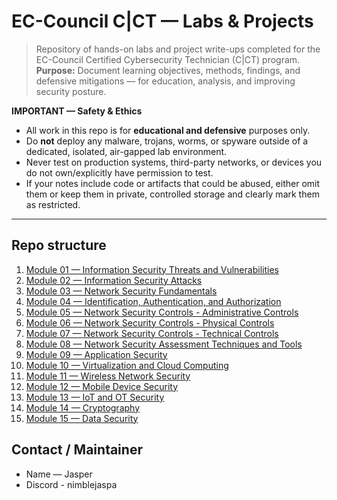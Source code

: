 # EC-Council C|CT — Labs & Projects

> Repository of hands-on labs and project write-ups completed for the EC-Council Certified Cybersecurity Technician (C|CT) program.  
> **Purpose:** Document learning objectives, methods, findings, and defensive mitigations — for education, analysis, and improving security posture.

**IMPORTANT — Safety & Ethics**
- All work in this repo is for **educational and defensive** purposes only.
- Do **not** deploy any malware, trojans, worms, or spyware outside of a dedicated, isolated, air-gapped lab environment.
- Never test on production systems, third-party networks, or devices you do not own/explicitly have permission to test.
- If your notes include code or artifacts that could be abused, either omit them or keep them in private, controlled storage and clearly mark them as restricted.

---

## Repo structure 

1. [Module 01 — Information Security Threats and Vulnerabilities](modules/Module-01.md)  
2. [Module 02 — Information Security Attacks](modules/Module-02.md)  
3. [Module 03 — Network Security Fundamentals](modules/Module-03.md)  
4. [Module 04 — Identification, Authentication, and Authorization](modules/Module-04.md)  
5. [Module 05 — Network Security Controls - Administrative Controls](modules/Module-05.md)  
6. [Module 06 — Network Security Controls - Physical Controls](modules/Module-06.md)  
7. [Module 07 — Network Security Controls - Technical Controls](modules/Module-07.md)  
8. [Module 08 — Network Security Assessment Techniques and Tools](modules/Module-08.md)  
9. [Module 09 — Application Security](modules/Module-09.md)  
10. [Module 10 — Virtualization and Cloud Computing](modules/Module-10.md)  
11. [Module 11 — Wireless Network Security](modules/Module-11.md)  
12. [Module 12 — Mobile Device Security](modules/Module-12.md)  
13. [Module 13 — IoT and OT Security](modules/Module-13.md)  
14. [Module 14 — Cryptography](modules/Module-14.md)  
15. [Module 15 — Data Security](modules/Module-15.md)


## Contact / Maintainer
- Name — Jasper 
- Discord - nimblejaspa 
